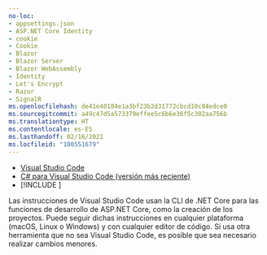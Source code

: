 ```yaml
---
no-loc:
- appsettings.json
- ASP.NET Core Identity
- cookie
- Cookie
- Blazor
- Blazor Server
- Blazor WebAssembly
- Identity
- Let's Encrypt
- Razor
- SignalR
ms.openlocfilehash: de41e40184e1a3bf23b2d31772cbcd10c84edce0
ms.sourcegitcommit: a49c47d5a573379effee5c6b6e36f5c302aa756b
ms.translationtype: HT
ms.contentlocale: es-ES
ms.lasthandoff: 02/16/2021
ms.locfileid: "100551679"
---
```

* [Visual Studio Code](https://code.visualstudio.com/download)
* [C# para Visual Studio Code (versión más reciente)](https://marketplace.visualstudio.com/items?itemName=ms-dotnettools.csharp)
* [!INCLUDE [](~/includes/3.0-SDK.md)]

Las instrucciones de Visual Studio Code usan la CLI de .NET Core para las funciones de desarrollo de ASP.NET Core, como la creación de los proyectos. Puede seguir dichas instrucciones en cualquier plataforma (macOS, Linux o Windows) y con cualquier editor de código. Si usa otra herramienta que no sea Visual Studio Code, es posible que sea necesario realizar cambios menores.

